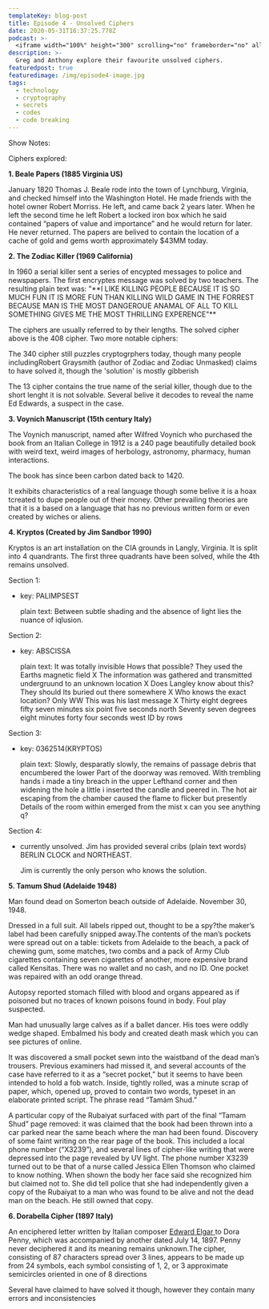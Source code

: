 ```yaml
---
templateKey: blog-post
title: Episode 4 - Unsolved Ciphers
date: 2020-05-31T16:37:25.778Z
podcast: >-
  <iframe width="100%" height="300" scrolling="no" frameborder="no" allow="autoplay" src="https://w.soundcloud.com/player/?url=https%3A//api.soundcloud.com/tracks/830915047&color=%23ff5500&auto_play=false&hide_related=false&show_comments=true&show_user=true&show_reposts=false&show_teaser=true&visual=true"></iframe>
description: >-
  Greg and Anthony explore their favourite unsolved ciphers.
featuredpost: true
featuredimage: /img/episode4-image.jpg
tags:
  - technology
  - cryptography
  - secrets
  - codes
  - code breaking
---
```

Show Notes:

Ciphers explored:

**1. Beale Papers (1885 Virginia US)**

January 1820 Thomas J. Beale rode into the town of Lynchburg, Virginia, and checked himself into the Washington Hotel. He made friends with the hotel owner Robert Morriss. He left, and came back 2 years later. When he left the second time he left Robert a locked iron box which he said contained “papers of value and importance” and he would return for later. He never returned. The papers are belived to contain the location of a cache of gold and gems worth approximately $43MM today.

**2. The Zodiac Killer (1969 California)**

In 1960 a serial killer sent a series of encypted messages to police and newspapers. The first encryptes message was solved by two teachers. The resulting plain text was: "\*\*I LIKE KILLING PEOPLE BECAUSE IT IS SO MUCH FUN IT IS MORE FUN THAN KILLING WILD GAME IN THE FORREST BECAUSE MAN IS THE MOST DANGEROUE ANAMAL OF ALL TO KILL SOMETHING GIVES ME THE MOST THRILLING EXPERENCE"\*\*

The ciphers are usually referred to by their lengths. The solved cipher above is the 408 cipher. Two more notable ciphers:

The 340 cipher still puzzles cryptogrphers today, though many people includingRobert Graysmith (author of Zodiac and Zodiac Unmasked) claims to have solved it, though the 'solution' is mostly gibberish

The 13 cipher contains the true name of the serial killer, though due to the short lenght it is not solvable. Several belive it decodes to reveal the name Ed Edwards, a suspect in the case.

**3. Voynich Manuscript (15th century Italy)**

The Voynich manuscript, named after Wilfred Voynich who purchased the book from an Italian College in 1912 is a 240 page beautifully detailed book with weird text, weird images of herbology, astronomy, pharmacy, human interactions.

The book has since been carbon dated back to 1420.

It exhibits characteristics of a real language though some belive it is a hoax tcreated to dupe people out of their money. Other prevailing theories are that it is a based on a language that has no previous written form or even created by wiches or aliens.

**4. Kryptos (Created by Jim Sandbor 1990)**

Kryptos is an art installation on the CIA grounds in Langly, Virginia. It is split into 4 quandrants. The first three quadrants have been solved, while the 4th remains unsolved.

Section 1:

* key: PALIMPSEST

  plain text: Between subtle shading and the absence of light lies the nuance of iqlusion.

Section 2:

* key: ABSCISSA

  plain text: It was totally invisible Hows that possible? They used the Earths magnetic field X The information was gathered and transmitted undergruund to an unknown location X Does Langley know about this? They should Its buried out there somewhere X Who knows the exact location? Only WW This was his last message X Thirty eight degrees fifty seven minutes six point five seconds north Seventy seven degrees eight minutes forty four seconds west ID by rows

Section 3:

* key: 0362514(KRYPTOS)

  plain text: Slowly, desparatly slowly, the remains of passage debris that encumbered the lower Part of the doorway was removed. With trembling hands i made a tiny breach in the upper Lefthand corner and then widening the hole a little i inserted the candle and peered in. The hot air escaping from the chamber caused the flame to flicker but presently Details of the room within emerged from the mist x can you see anything q?

Section 4:

* currently unsolved. Jim has provided several cribs (plain text words) BERLIN CLOCK and NORTHEAST.

  Jim is currently the only person who knows the solution.

**5. Tamum Shud (Adelaide 1948)**

Man found dead on Somerton beach outside of Adelaide. November 30, 1948.

Dressed in a full suit. All labels ripped out, thought to be a spy?the maker’s label had been carefully snipped away.The contents of the man’s pockets were spread out on a table: tickets from Adelaide to the beach, a pack of chewing gum, some matches, two combs and a pack of Army Club cigarettes containing seven cigarettes of another, more expensive brand called Kensitas. There was no wallet and no cash, and no ID. One pocket was repaired with an odd orange thread.

Autopsy reported stomach filled with blood and organs appeared as if poisoned but no traces of known poisons found in body. Foul play suspected.

Man had unusually large calves as if a ballet dancer. His toes were oddly wedge shaped. Embalmed his body and created death mask which you can see pictures of online.

It was discovered a small pocket sewn into the waistband of the dead man’s trousers. Previous examiners had missed it, and several accounts of the case have referred to it as a “secret pocket,” but it seems to have been intended to hold a fob watch. Inside, tightly rolled, was a minute scrap of paper, which, opened up, proved to contain two words, typeset in an elaborate printed script. The phrase read “Tamám Shud.”

A particular copy of the Rubaiyat surfaced with part of the final “Tamam Shud” page removed: it was claimed that the book had been thrown into a car parked near the same beach where the man had been found. Discovery of some faint writing on the rear page of the book. This included a local phone number (“X3239”), and several lines of cipher-like writing that were depressed into the page revealed by UV light. The phone number X3239 turned out to be that of a nurse called Jessica Ellen Thomson who claimed to know nothing. When shown the body her face said she recognized him but claimed not to. She did tell police that she had independently given a copy of the Rubaiyat to a man who was found to be alive and not the dead man on the beach. He still owned that copy.

**6. Dorabella Cipher (1897 Italy)**

An enciphered letter written by Italian composer [Edward Elgar ](https://en.wikipedia.org/wiki/Edward_Elgar)to Dora Penny, which was accompanied by another dated July 14, 1897. Penny never deciphered it and its meaning remains unknown.The cipher, consisting of 87 characters spread over 3 lines, appears to be made up from 24 symbols, each symbol consisting of 1, 2, or 3 approximate semicircles oriented in one of 8 directions

Several have claimed to have solved it though, however they contain many errors and inconsistencies